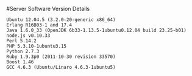 #Server Software Version Details

    Ubuntu 12.04.5 (3.2.0-20-generic x86_64)
    Erlang R16B03-1 and 17.4
    Java 1.6.0_33 (OpenJDK 6b33-1.13.5-1ubuntu0.12.04 build 23.25-b01)
    node.js v0.10.33
    Perl 5.14.2
    PHP 5.3.10-1ubuntu3.15
    Python 2.7.3
    Ruby 1.9.3p0 (2011-10-30 revision 33570)
    Boost 1.46
    GCC 4.6.3 (Ubuntu/Linaro 4.6.3-1ubuntu5)

